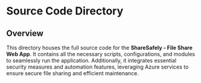 # Source Code Directory

## Overview

This directory houses the full source code for the **ShareSafely - File Share Web App**. It contains all the necessary scripts, configurations, and modules to seamlessly run the application. Additionally, it integrates essential security measures and automation features, leveraging Azure services to ensure secure file sharing and efficient maintenance.
